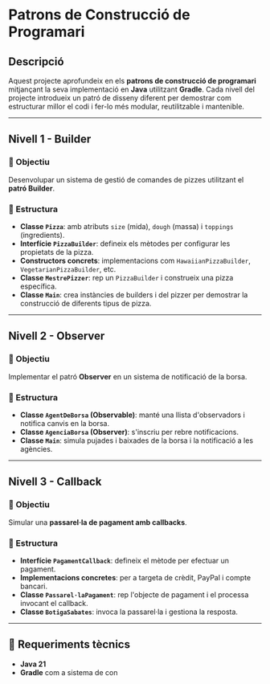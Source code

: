 # Patrons de Construcció de Programari

## Descripció

Aquest projecte aprofundeix en els **patrons de construcció de programari** mitjançant la seva implementació en **Java** utilitzant **Gradle**. Cada nivell del projecte introdueix un patró de disseny diferent per demostrar com estructurar millor el codi i fer-lo més modular, reutilitzable i mantenible.

---

## Nivell 1 - Builder

### 🎯 Objectiu

Desenvolupar un sistema de gestió de comandes de pizzes utilitzant el **patró Builder**.

### 🧱 Estructura

- **Classe `Pizza`**: amb atributs `size` (mida), `dough` (massa) i `toppings` (ingredients).
- **Interfície `PizzaBuilder`**: defineix els mètodes per configurar les propietats de la pizza.
- **Constructors concrets**: implementacions com `HawaiianPizzaBuilder`, `VegetarianPizzaBuilder`, etc.
- **Classe `MestrePizzer`**: rep un `PizzaBuilder` i construeix una pizza específica.
- **Classe `Main`**: crea instàncies de builders i del pizzer per demostrar la construcció de diferents tipus de pizza.

---

## Nivell 2 - Observer

### 🎯 Objectiu

Implementar el patró **Observer** en un sistema de notificació de la borsa.

### 🧱 Estructura

- **Classe `AgentDeBorsa` (Observable)**: manté una llista d'observadors i notifica canvis en la borsa.
- **Classe `AgenciaBorsa` (Observer)**: s'inscriu per rebre notificacions.
- **Classe `Main`**: simula pujades i baixades de la borsa i la notificació a les agències.

---

## Nivell 3 - Callback

### 🎯 Objectiu

Simular una **passarel·la de pagament amb callbacks**.

### 🧱 Estructura

- **Interfície `PagamentCallback`**: defineix el mètode per efectuar un pagament.
- **Implementacions concretes**: per a targeta de crèdit, PayPal i compte bancari.
- **Classe `Passarel·laPagament`**: rep l'objecte de pagament i el processa invocant el callback.
- **Classe `BotigaSabates`**: invoca la passarel·la i gestiona la resposta.

---

## 🔧 Requeriments tècnics

- **Java 21**
- **Gradle** com a sistema de con
